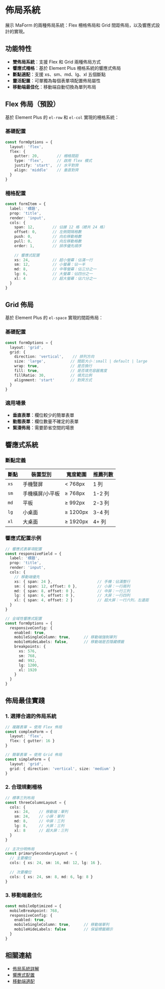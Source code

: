 # 佈局系統

展示 MaForm 的兩種佈局系統：Flex 柵格佈局和 Grid 間距佈局，以及響應式設計的實現。

<DemoPreview dir="demos/ma-form/layout-systems" />

## 功能特性

- **雙佈局系統**：支援 Flex 和 Grid 兩種佈局方式
- **響應式柵格**：基於 Element Plus 柵格系統的響應式佈局
- **斷點適配**：支援 xs、sm、md、lg、xl 五個斷點
- **靈活配置**：可單獨為每個表單項配置佈局屬性
- **移動端最佳化**：移動端自動切換為單列布局

## Flex 佈局（預設）

基於 Element Plus 的 `el-row` 和 `el-col` 實現的柵格系統：

### 基礎配置
```typescript
const formOptions = {
  layout: 'flex',
  flex: {
    gutter: 20,        // 柵格間距
    type: 'flex',      // 啟用 flex 模式
    justify: 'start',  // 水平對齊
    align: 'middle'    // 垂直對齊
  }
}
```

### 柵格配置
```typescript
const formItem = {
  label: '標題',
  prop: 'title',
  render: 'input',
  cols: {
    span: 12,        // 佔據 12 格（總共 24 格）
    offset: 0,       // 左側間隔格數
    push: 0,         // 向右移動格數
    pull: 0,         // 向左移動格數
    order: 1,        // 排序優先順序
    
    // 響應式配置
    xs: 24,          // 超小螢幕：佔滿一行
    sm: 12,          // 小螢幕：佔一半
    md: 8,           // 中等螢幕：佔三分之一
    lg: 6,           // 大螢幕：佔四分之一
    xl: 4            // 超大螢幕：佔六分之一
  }
}
```

## Grid 佈局

基於 Element Plus 的 `el-space` 實現的間距佈局：

### 基礎配置
```typescript
const formOptions = {
  layout: 'grid',
  grid: {
    direction: 'vertical',    // 排列方向
    size: 'large',           // 間距大小：small | default | large
    wrap: true,              // 是否換行
    fill: true,              // 是否填充容器寬度
    fillRatio: 30,           // 填充比例
    alignment: 'start'       // 對齊方式
  }
}
```

### 適用場景
- **垂直表單**：欄位較少的簡單表單
- **動態表單**：欄位數量不確定的表單
- **緊湊佈局**：需要節省空間的場景

## 響應式系統

### 斷點定義

| 斷點 | 裝置型別 | 寬度範圍 | 推薦列數 |
|------|---------|----------|----------|
| `xs` | 手機豎屏 | < 768px | 1 列 |
| `sm` | 手機橫屏/小平板 | ≥ 768px | 1-2 列 |
| `md` | 平板 | ≥ 992px | 2-3 列 |
| `lg` | 小桌面 | ≥ 1200px | 3-4 列 |
| `xl` | 大桌面 | ≥ 1920px | 4+ 列 |

### 響應式配置示例

```typescript
// 響應式表單項配置
const responsiveField = {
  label: '標題',
  prop: 'title',
  render: 'input',
  cols: {
    // 移動端優先
    xs: { span: 24 },                    // 手機：佔滿整行
    sm: { span: 12, offset: 0 },         // 小屏：一行兩列
    md: { span: 8, offset: 0 },          // 中屏：一行三列  
    lg: { span: 6, offset: 0 },          // 大屏：一行四列
    xl: { span: 4, offset: 2 }           // 超大屏：一行六列，左邊距
  }
}

// 全域性響應式配置
const formOptions = {
  responsiveConfig: {
    enabled: true,
    mobileSingleColumn: true,      // 移動端強制單列
    mobileHideLabels: false,       // 移動端是否隱藏標籤
    breakpoints: {
      xs: 576,
      sm: 768, 
      md: 992,
      lg: 1200,
      xl: 1920
    }
  }
}
```

## 佈局最佳實踐

### 1. 選擇合適的佈局系統

```typescript
// 複雜表單 → 使用 Flex 佈局
const complexForm = {
  layout: 'flex',
  flex: { gutter: 16 }
}

// 簡單表單 → 使用 Grid 佈局  
const simpleForm = {
  layout: 'grid',
  grid: { direction: 'vertical', size: 'medium' }
}
```

### 2. 合理規劃柵格

```typescript
// 標準三列布局
const threeColumnLayout = {
  cols: {
    xs: 24,    // 移動端：單列
    sm: 24,    // 小屏：單列
    md: 8,     // 中屏：三列
    lg: 8,     // 大屏：三列
    xl: 8      // 超大屏：三列
  }
}

// 主次分明佈局
const primarySecondaryLayout = {
  // 主要欄位
  cols: { xs: 24, sm: 16, md: 12, lg: 16 },
  
  // 次要欄位
  cols: { xs: 24, sm: 8, md: 6, lg: 8 }
}
```

### 3. 移動端最佳化

```typescript
const mobileOptimized = {
  mobileBreakpoint: 768,
  responsiveConfig: {
    enabled: true,
    mobileSingleColumn: true,      // 移動端單列
    mobileHideLabels: false        // 保留標籤顯示
  }
}
```

## 相關連結

- [佈局系統詳解](/front/component/ma-form#佈局系統詳解)
- [響應式配置](/front/component/ma-form#responsiveconfig-響應式配置)
- [移動端適配](/front/component/ma-form/examples/mobile-responsive)